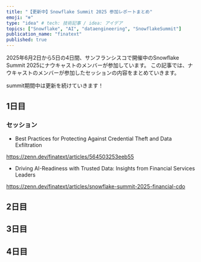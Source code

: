 ```yaml
---
title: "【更新中】Snowflake Summit 2025 参加レポートまとめ"
emoji: "❄️"
type: "idea" # tech: 技術記事 / idea: アイデア
topics: ["Snowflake", "AI", "dataengineering", "SnowflakeSummit"]
publication_name: "finatext"
published: true
---
```


2025年6月2日から5日の4日間、サンフランシスコで開催中のSnowflake Summit 2025にナウキャストのメンバーが参加しています。
この記事では、ナウキャストのメンバーが参加したセッションの内容をまとめていきます。

summit期間中は更新を続けていきます！

## 1日目

### セッション

- Best Practices for Protecting Against Credential Theft and Data Exfiltration

https://zenn.dev/finatext/articles/564503253eeb55

- Driving AI-Readiness with Trusted Data: Insights from Financial Services Leaders

https://zenn.dev/finatext/articles/snowflake-summit-2025-financial-cdo

## 2日目

## 3日目

## 4日目
